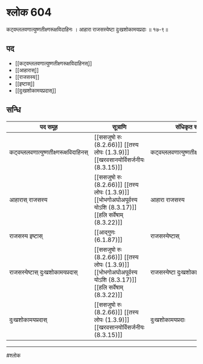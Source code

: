 # श्लोक 604

कट्वम्ललवणात्युष्णतीक्ष्णरूक्षविदाहिनः ।
आहारा राजसस्येष्टा दुःखशोकामयप्रदाः ॥ १७-९॥


## पद 

- [[कट्वम्ललवणात्युष्णतीक्ष्णरूक्षविदाहिनस्]]
- [[आहारास्]]
- [[राजसस्य]]
- [[इष्टास्]]
- [[दुःखशोकामयप्रदास्]]

## सन्धि

| पद समूह | सूत्राणि | संधिकृत रूप |
| ----- | ----- | ----- |
| कट्वम्ललवणात्युष्णतीक्ष्णरूक्षविदाहिनस् |  [[ससजुषो रुः (8.2.66)]] [[तस्य लोपः (1.3.9)]] [[खरवसानयोर्विसर्जनीयः (8.3.15)]] | कट्वम्ललवणात्युष्णतीक्ष्णरूक्षविदाहिनः |
| आहारास् राजसस्य |  [[ससजुषो रुः (8.2.66)]] [[तस्य लोपः (1.3.9)]] [[भोभगोअघोअपूर्वस्य योऽशि (8.3.17)]] [[हलि सर्वेषाम् (8.3.22)]] | आहारा राजसस्य |
| राजसस्य इष्टास् |  [[आद्गुणः (6.1.87)]] | राजसस्येष्टास् |
| राजसस्येष्टास् दुःखशोकामयप्रदास् |  [[ससजुषो रुः (8.2.66)]] [[तस्य लोपः (1.3.9)]] [[भोभगोअघोअपूर्वस्य योऽशि (8.3.17)]] [[हलि सर्वेषाम् (8.3.22)]] | राजसस्येष्टा दुःखशोकामयप्रदास् |
| दुःखशोकामयप्रदास् |  [[ससजुषो रुः (8.2.66)]] [[तस्य लोपः (1.3.9)]] [[खरवसानयोर्विसर्जनीयः (8.3.15)]] | दुःखशोकामयप्रदाः |


---

#श्लोक